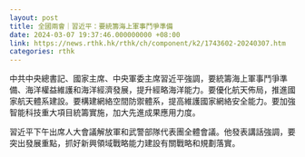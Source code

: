 ```yaml
---
layout: post
title: 全國兩會｜習近平：要統籌海上軍事鬥爭準備
date: 2024-03-07 19:37:46.000000000 +08:00
link: https://news.rthk.hk/rthk/ch/component/k2/1743602-20240307.htm
categories: rthk
---
```


中共中央總書記、國家主席、中央軍委主席習近平強調，要統籌海上軍事鬥爭準備、海洋權益維護和海洋經濟發展，提升經略海洋能力。要優化航天佈局，推進國家航天體系建設。要構建網絡空間防禦體系，提高維護國家網絡安全能力。要加強智能科技重大項目統籌實施，加大先進成果應用力度。

習近平下午出席人大會議解放軍和武警部隊代表團全體會議。他發表講話強調，要突出發展重點，抓好新興領域戰略能力建設有關戰略和規劃落實。
